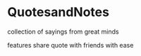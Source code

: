 # QuotesandNotes
collection of sayings from great minds

features
share quote with friends with ease
